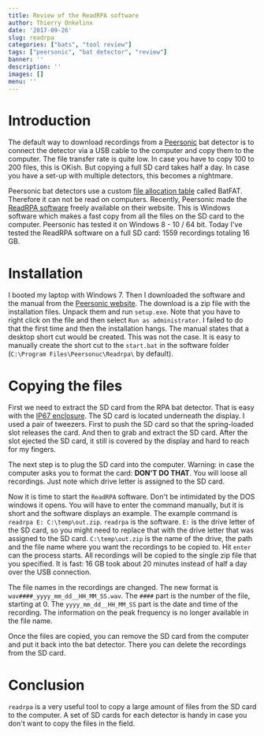 ```yaml
---
title: Review of the ReadRPA software
author: Thierry Onkelinx
date: '2017-09-26'
slug: readrpa
categories: ["bats", "tool review"]
tags: ["peersonic", "bat detector", "review"]
banner: ''
description: ''
images: []
menu: ''
---
```


# Introduction

The default way to download recordings from a [Peersonic](http://peersonic.co.uk) bat detector is to connect the detector via a USB cable to the computer and copy them to the computer.
The file transfer rate is quite low.
In case you have to copy 100 to 200 files, this is OKish.
But copying a full SD card takes half a day.
In case you have a set-up with multiple detectors, this becomes a nightmare.

Peersonic bat detectors use a custom [file allocation table](https://en.wikipedia.org/wiki/File_Allocation_Table) called BatFAT.
Therefore it can not be read on computers.
Recently, Peersonic made the [ReadRPA software](http://peersonic.co.uk/technical-support/) freely available on their website.
This is Windows software which makes a fast copy from all the files on the SD card to the computer.
Peersonic has tested it on Windows 8 - 10 / 64 bit.
Today I've tested the ReadRPA software on a full SD card: 1559 recordings totaling 16 GB.


# Installation

I booted my laptop with Windows 7.
Then I downloaded the software and the manual from the [Peersonic website](http://peersonic.co.uk/technical-support/).
The download is a zip file with the installation files.
Unpack them and run `setup.exe`.
Note that you have to right click on the file and then select `Run as administrator`.
I failed to do that the first time and then the installation hangs.
The manual states that a desktop short cut would be created.
This was not the case.
It is easy to manually create the short cut to the `start.bat` in the software folder (`C:\Program Files\Peersonuc\Readrpa\` by default).

# Copying the files

First we need to extract the SD card from the RPA bat detector.
That is easy with the [IP67 enclosure](../../07/peersonic-ip67).
The SD card is located underneath the display.
I used a pair of tweezers.
First to push the SD card so that the spring-loaded slot releases the card.
And then to grab and extract the SD card.
After the slot ejected the SD card, it still is covered by the display and hard to reach for my fingers.

The next step is to plug the SD card into the computer.
Warning: in case the computer asks you to format the card: **DON'T DO THAT**.
You will loose all recordings.
Just note which drive letter is assigned to the SD card.

Now it is time to start the `ReadRPA` software.
Don't be intimidated by the DOS windows it opens.
You will have to enter the command manually, but it is short and the software displays an example.
The example command is `readrpa E: C:\temp\out.zip`.
`readrpa` is the software.
`E:` is the drive letter of the SD card, so you might need to replace that with the drive letter that was assigned to the SD card.
`C:\temp\out.zip` is the name of the drive, the path and the file name where you want the recordings to be copied to.
Hit `enter` can the process starts.
All recordings will be copied to the single zip file that you specified.
It is fast: 16 GB took about 20 minutes instead of half a day over the USB connection.

The file names in the recordings are changed.
The new format is `wav####_yyyy_mm_dd__HH_MM_SS.wav`.
The `####` part is the number of the file, starting at 0.
The `yyyy_mm_dd__HH_MM_SS` part is the date and time of the recording.
The information on the peak frequency is no longer available in the file name.

Once the files are copied, you can remove the SD card from the computer and put it back into the bat detector.
There you can delete the recordings from the SD card.

# Conclusion

`readrpa` is a very useful tool to copy a large amount of files from the SD card to the computer.
A set of SD cards for each detector is handy in case you don't want to copy the files in the field.

